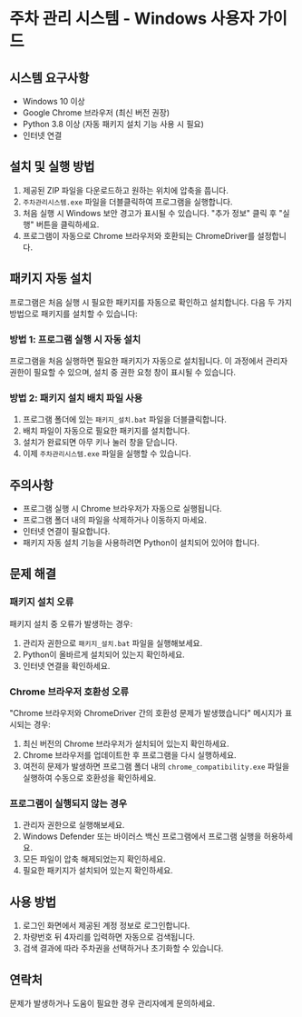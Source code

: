 # 주차 관리 시스템 - Windows 사용자 가이드

## 시스템 요구사항

- Windows 10 이상
- Google Chrome 브라우저 (최신 버전 권장)
- Python 3.8 이상 (자동 패키지 설치 기능 사용 시 필요)
- 인터넷 연결

## 설치 및 실행 방법

1. 제공된 ZIP 파일을 다운로드하고 원하는 위치에 압축을 풉니다.
2. `주차관리시스템.exe` 파일을 더블클릭하여 프로그램을 실행합니다.
3. 처음 실행 시 Windows 보안 경고가 표시될 수 있습니다. "추가 정보" 클릭 후 "실행" 버튼을 클릭하세요.
4. 프로그램이 자동으로 Chrome 브라우저와 호환되는 ChromeDriver를 설정합니다.

## 패키지 자동 설치

프로그램은 처음 실행 시 필요한 패키지를 자동으로 확인하고 설치합니다. 다음 두 가지 방법으로 패키지를 설치할 수 있습니다:

### 방법 1: 프로그램 실행 시 자동 설치

프로그램을 처음 실행하면 필요한 패키지가 자동으로 설치됩니다. 이 과정에서 관리자 권한이 필요할 수 있으며, 설치 중 권한 요청 창이 표시될 수 있습니다.

### 방법 2: 패키지 설치 배치 파일 사용

1. 프로그램 폴더에 있는 `패키지_설치.bat` 파일을 더블클릭합니다.
2. 배치 파일이 자동으로 필요한 패키지를 설치합니다.
3. 설치가 완료되면 아무 키나 눌러 창을 닫습니다.
4. 이제 `주차관리시스템.exe` 파일을 실행할 수 있습니다.

## 주의사항

- 프로그램 실행 시 Chrome 브라우저가 자동으로 실행됩니다.
- 프로그램 폴더 내의 파일을 삭제하거나 이동하지 마세요.
- 인터넷 연결이 필요합니다.
- 패키지 자동 설치 기능을 사용하려면 Python이 설치되어 있어야 합니다.

## 문제 해결

### 패키지 설치 오류

패키지 설치 중 오류가 발생하는 경우:

1. 관리자 권한으로 `패키지_설치.bat` 파일을 실행해보세요.
2. Python이 올바르게 설치되어 있는지 확인하세요.
3. 인터넷 연결을 확인하세요.

### Chrome 브라우저 호환성 오류

"Chrome 브라우저와 ChromeDriver 간의 호환성 문제가 발생했습니다" 메시지가 표시되는 경우:

1. 최신 버전의 Chrome 브라우저가 설치되어 있는지 확인하세요.
2. Chrome 브라우저를 업데이트한 후 프로그램을 다시 실행하세요.
3. 여전히 문제가 발생하면 프로그램 폴더 내의 `chrome_compatibility.exe` 파일을 실행하여 수동으로 호환성을 확인하세요.

### 프로그램이 실행되지 않는 경우

1. 관리자 권한으로 실행해보세요.
2. Windows Defender 또는 바이러스 백신 프로그램에서 프로그램 실행을 허용하세요.
3. 모든 파일이 압축 해제되었는지 확인하세요.
4. 필요한 패키지가 설치되어 있는지 확인하세요.

## 사용 방법

1. 로그인 화면에서 제공된 계정 정보로 로그인합니다.
2. 차량번호 뒤 4자리를 입력하면 자동으로 검색됩니다.
3. 검색 결과에 따라 주차권을 선택하거나 초기화할 수 있습니다.

## 연락처

문제가 발생하거나 도움이 필요한 경우 관리자에게 문의하세요.
